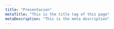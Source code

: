 ```yaml
---
title: "Presentacion"
metaTitle: "This is the title tag of this page"
metaDescription: "This is the meta description"
---
```

